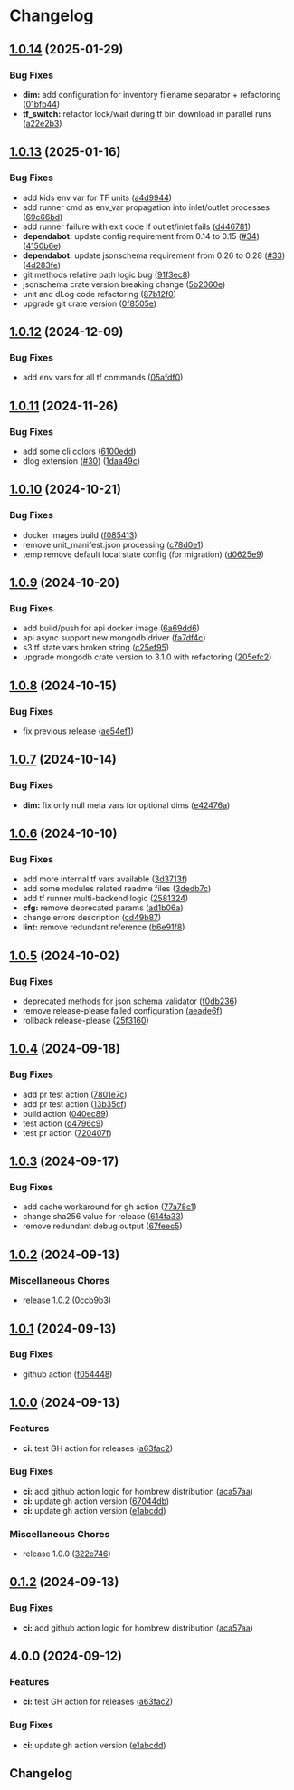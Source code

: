 # Changelog

## [1.0.14](https://github.com/cubtera/cubtera/compare/v1.0.13...v1.0.14) (2025-01-29)


### Bug Fixes

* **dim:** add configuration for inventory filename separator + refactoring ([01bfb44](https://github.com/cubtera/cubtera/commit/01bfb44272a44a65291f5acd5bed18a6e0667d01))
* **tf_switch:** refactor lock/wait during tf bin download in parallel runs ([a22e2b3](https://github.com/cubtera/cubtera/commit/a22e2b30d40a110540e2b7705375f6d611d259bf))

## [1.0.13](https://github.com/cubtera/cubtera/compare/v1.0.12...v1.0.13) (2025-01-16)


### Bug Fixes

* add kids env var for TF units ([a4d9944](https://github.com/cubtera/cubtera/commit/a4d9944fc92c7a5e3b887bec428cd3af019c127b))
* add runner cmd as env_var propagation into inlet/outlet processes ([69c66bd](https://github.com/cubtera/cubtera/commit/69c66bde3282ef3d9605b00227dedf9db4077184))
* add runner failure with exit code if outlet/inlet fails ([d446781](https://github.com/cubtera/cubtera/commit/d446781f757002d33ea7d322e5b3a38a3e82646e))
* **dependabot:** update config requirement from 0.14 to 0.15 ([#34](https://github.com/cubtera/cubtera/issues/34)) ([4150b6e](https://github.com/cubtera/cubtera/commit/4150b6e670b3508b94f99a8520930aeb47f92c09))
* **dependabot:** update jsonschema requirement from 0.26 to 0.28 ([#33](https://github.com/cubtera/cubtera/issues/33)) ([4d283fe](https://github.com/cubtera/cubtera/commit/4d283fed3bb9296700c3a62fa3bf77219b955465))
* git methods relative path logic bug ([91f3ec8](https://github.com/cubtera/cubtera/commit/91f3ec8cd95cff0c29e0d6de18d719406b32a1ff))
* jsonschema crate version breaking change ([5b2060e](https://github.com/cubtera/cubtera/commit/5b2060ea58838d07bb30585f23f062a2581b20da))
* unit and dLog code refactoring ([87b12f0](https://github.com/cubtera/cubtera/commit/87b12f053414972f43ce610cfb3b75e78b5a9304))
* upgrade git crate version ([0f8505e](https://github.com/cubtera/cubtera/commit/0f8505e726561189bdc117e39bb4d01391b62a87))

## [1.0.12](https://github.com/cubtera/cubtera/compare/v1.0.11...v1.0.12) (2024-12-09)


### Bug Fixes

* add env vars for all tf commands ([05afdf0](https://github.com/cubtera/cubtera/commit/05afdf0f008b553a4c90b1ab3c21f7f1e2f61f7a))

## [1.0.11](https://github.com/cubtera/cubtera/compare/v1.0.10...v1.0.11) (2024-11-26)


### Bug Fixes

* add some cli colors ([6100edd](https://github.com/cubtera/cubtera/commit/6100edd0c95d34b687f9ed963daec2570f077fec))
* dlog extension ([#30](https://github.com/cubtera/cubtera/issues/30)) ([1daa49c](https://github.com/cubtera/cubtera/commit/1daa49c62a99902e61ed588ee54707b77ee154dc))

## [1.0.10](https://github.com/cubtera/cubtera/compare/v1.0.9...v1.0.10) (2024-10-21)


### Bug Fixes

* docker images build ([f085413](https://github.com/cubtera/cubtera/commit/f0854133584cbdda67c61821158d151108759385))
* remove unit_manifest.json processing ([c78d0e1](https://github.com/cubtera/cubtera/commit/c78d0e193fa7139bcc5d6861f21906746ef2a707))
* temp remove default local state config (for migration) ([d0625e9](https://github.com/cubtera/cubtera/commit/d0625e9b0584fb1dee639dc0f98a3f337dd7627d))

## [1.0.9](https://github.com/cubtera/cubtera/compare/v1.0.8...v1.0.9) (2024-10-20)


### Bug Fixes

* add build/push for api docker image ([6a69dd6](https://github.com/cubtera/cubtera/commit/6a69dd6525fc79e8692873ce3f77ab6e9cab3865))
* api async support new mongodb driver ([fa7df4c](https://github.com/cubtera/cubtera/commit/fa7df4cc15b149db4d2b5bebd829c32c73da8a17))
* s3 tf state vars broken string ([c25ef95](https://github.com/cubtera/cubtera/commit/c25ef952055b7cde67d44044f7ecb461d1778cd8))
* upgrade mongodb crate version to 3.1.0 with refactoring ([205efc2](https://github.com/cubtera/cubtera/commit/205efc238ed4bfdfcaab22662dbeba8ef3a3bcdf))

## [1.0.8](https://github.com/cubtera/cubtera/compare/v1.0.7...v1.0.8) (2024-10-15)


### Bug Fixes

* fix previous release ([ae54ef1](https://github.com/cubtera/cubtera/commit/ae54ef105ecad2144fa5617663b0b8f33b0b1005))

## [1.0.7](https://github.com/cubtera/cubtera/compare/v1.0.6...v1.0.7) (2024-10-14)


### Bug Fixes

* **dim:** fix only null meta vars for optional dims ([e42476a](https://github.com/cubtera/cubtera/commit/e42476aff2c88160182679d753133f995b152974))

## [1.0.6](https://github.com/cubtera/cubtera/compare/v1.0.5...v1.0.6) (2024-10-10)


### Bug Fixes

* add more internal tf vars available ([3d3713f](https://github.com/cubtera/cubtera/commit/3d3713f39ad889e1278902baba257009de69f4e8))
* add some modules related readme files ([3dedb7c](https://github.com/cubtera/cubtera/commit/3dedb7cb613d48baf43da8ef5096cee425a2da8e))
* add tf runner multi-backend logic ([2581324](https://github.com/cubtera/cubtera/commit/2581324eedb516d6f48c23530f61ee2546734087))
* **cfg:** remove deprecated params ([ad1b06a](https://github.com/cubtera/cubtera/commit/ad1b06a5698511374df86d8ff59eeab2e497876b))
* change errors description ([cd49b87](https://github.com/cubtera/cubtera/commit/cd49b87da4eb7cf64c2c26307344efa2ad4e9344))
* **lint:** remove redundant reference ([b6e91f8](https://github.com/cubtera/cubtera/commit/b6e91f8b343bb3ca3256e444bfccaecc55bf5b9f))

## [1.0.5](https://github.com/cubtera/cubtera/compare/v1.0.4...v1.0.5) (2024-10-02)


### Bug Fixes

* deprecated methods for json schema validator ([f0db236](https://github.com/cubtera/cubtera/commit/f0db236a24ec46e9bef0cd25233b85eca026d64a))
* remove release-please failed configuration ([aeade6f](https://github.com/cubtera/cubtera/commit/aeade6f783a525ac30fda78be4c8d81817e84b22))
* rollback release-please ([25f3160](https://github.com/cubtera/cubtera/commit/25f3160c2aa57aa1c2a09892ddd8215754b381cd))

## [1.0.4](https://github.com/cubtera/cubtera/compare/v1.0.3...v1.0.4) (2024-09-18)


### Bug Fixes

* add pr test action ([7801e7c](https://github.com/cubtera/cubtera/commit/7801e7cda522f118f3f0aced913a28d47bc9191e))
* add pr test action ([13b35cf](https://github.com/cubtera/cubtera/commit/13b35cf046ad19ba23ab77b422eb8ffb60fc2152))
* build action ([040ec89](https://github.com/cubtera/cubtera/commit/040ec89a8432ab7a1317341ebe57b2d8aa3020c2))
* test action ([d4796c9](https://github.com/cubtera/cubtera/commit/d4796c9c4e1ecbf1953285e15e89878fea8de8e8))
* test pr action ([720407f](https://github.com/cubtera/cubtera/commit/720407fd6adf82ee0dc5bf7a84a48c6f31e35f06))

## [1.0.3](https://github.com/cubtera/cubtera/compare/v1.0.2...v1.0.3) (2024-09-17)


### Bug Fixes

* add cache workaround for gh action ([77a78c1](https://github.com/cubtera/cubtera/commit/77a78c14ddcfa9e3f31473be999f2148d0cb7714))
* change sha256 value for release ([614fa33](https://github.com/cubtera/cubtera/commit/614fa3372c9a5b2d399d49a366f57ed69094d40d))
* remove redundant debug output ([67feec5](https://github.com/cubtera/cubtera/commit/67feec5c123beca3542287603fccb23c98a3b4dc))

## [1.0.2](https://github.com/cubtera/cubtera/compare/v1.0.1...v1.0.2) (2024-09-13)


### Miscellaneous Chores

* release 1.0.2 ([0ccb9b3](https://github.com/cubtera/cubtera/commit/0ccb9b301faa257cf40d572b201a73c5e0473897))

## [1.0.1](https://github.com/cubtera/cubtera/compare/v1.0.0...v1.0.1) (2024-09-13)


### Bug Fixes

* github action ([f054448](https://github.com/cubtera/cubtera/commit/f05444815150169a0a87830ead74ffb0d7fc7581))

## [1.0.0](https://github.com/cubtera/cubtera/compare/v0.1.2...v1.0.0) (2024-09-13)


### Features

* **ci:** test GH action for releases ([a63fac2](https://github.com/cubtera/cubtera/commit/a63fac2d45462d7e2801f1924e84cf884492dffd))


### Bug Fixes

* **ci:** add github action logic for hombrew distribution ([aca57aa](https://github.com/cubtera/cubtera/commit/aca57aaf499edb841cd032b1290883d1bb185012))
* **ci:** update gh action version ([67044db](https://github.com/cubtera/cubtera/commit/67044dba3c29975a37e846a01a095aae399f432c))
* **ci:** update gh action version ([e1abcdd](https://github.com/cubtera/cubtera/commit/e1abcdd760df634418801a3a4444f4d0da52d9f1))


### Miscellaneous Chores

* release 1.0.0 ([322e746](https://github.com/cubtera/cubtera/commit/322e7469579b0c8e1a8c0ad496cb627b06f9d44b))

## [0.1.2](https://github.com/cubtera/cubtera/compare/v0.1.1...v0.1.2) (2024-09-13)


### Bug Fixes

* **ci:** add github action logic for hombrew distribution ([aca57aa](https://github.com/cubtera/cubtera/commit/aca57aaf499edb841cd032b1290883d1bb185012))

## 4.0.0 (2024-09-12)


### Features

* **ci:** test GH action for releases ([a63fac2](https://github.com/cubtera/cubtera/commit/a63fac2d45462d7e2801f1924e84cf884492dffd))


### Bug Fixes

* **ci:** update gh action version ([e1abcdd](https://github.com/cubtera/cubtera/commit/e1abcdd760df634418801a3a4444f4d0da52d9f1))

## Changelog
